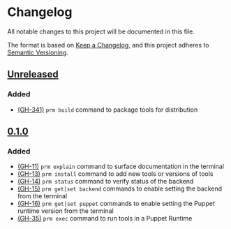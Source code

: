 # Changelog

All notable changes to this project will be documented in this file.

The format is based on [Keep a Changelog](https://keepachangelog.com/en/1.0.0/),
and this project adheres to [Semantic Versioning](https://semver.org/spec/v2.0.0.html).

## [Unreleased]

### Added

- [(GH-341)](https://github.com/puppetlabs/pdkgo/issues/341) `prm build` command to package tools for distribution

## [0.1.0]

### Added

- [(GH-11)](https://github.com/puppetlabs/prm/issues/11) `prm explain` command to surface documentation in the terminal
- [(GH-13)](https://github.com/puppetlabs/prm/issues/13) `prm install` command to add new tools or versions of tools
- [(GH-14)](https://github.com/puppetlabs/prm/issues/14) `prm status` command to verify status of the backend
- [(GH-15)](https://github.com/puppetlabs/prm/issues/15) `prm get|set backend` commands to enable setting the backend from the terminal
- [(GH-16)](https://github.com/puppetlabs/prm/issues/16) `prm get|set puppet` commands to enable setting the Puppet runtime version from the terminal
- [(GH-35)](https://github.com/puppetlabs/prm/issues/35) `prm exec` command to run tools in a Puppet Runtime

[Unreleased]: https://github.com/puppetlabs/prm/compare/0.1.0..main
[0.1.0]: https://github.com/puppetlabs/prm/releases/tag/0.1.0
